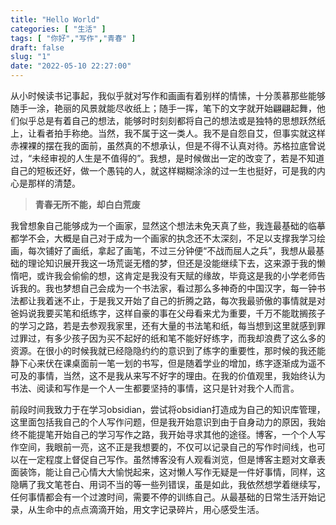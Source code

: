```yaml
---
title: "Hello World"
categories: [ "生活" ]
tags: [ "你好","写作","青春" ]
draft: false
slug: "1"
date: "2022-05-10 22:27:00"
---
```


从小时候读书记事起，我似乎就对写作和画画有着别样的情愫，十分羡慕那些能够随手一涂，艳丽的风景就能尽收纸上；随手一挥，笔下的文字就开始翩翩起舞，他们似乎总是有着自己的想法，能够时时刻刻都将自己的想法或是独特的思想跃然纸上，让看者拍手称绝。当然，我不属于这一类人。我不是自怨自艾，但事实就这样赤裸裸的摆在我的面前，虽然真的不想承认，但是不得不认真对待。苏格拉底曾说过，“未经审视的人生是不值得的”。我想，是时候做出一定的改变了，若是不知道自己的短板还好，做一个愚钝的人，就这样糊糊涂涂的过一生也挺好，可是我的内心是那样的清楚。

> **青春无所不能，却白白荒废**

我曾想象自己能够成为一个画家，显然这个想法未免天真了些，我连最基础的临摹都学不会，大概是自己对于成为一个画家的执念还不太深刻，不足以支撑我学习绘画，每次铺好了画纸，拿起了画笔，不过三分钟便“不战而屈人之兵”，我想从最基础的理论知识展开我这一场荒诞无稽的梦，但还是没能继续下去，这来源于我的懒惰吧，或许我会偷偷的想，这肯定是我没有天赋的缘故，毕竟这是我的小学老师告诉我的。我也梦想自己会成为一个书法家，看过那么多神奇的中国汉字，每一钟书法都让我着迷不止，于是我又开始了自己的折腾之路，每次我最骄傲的事情就是对爸妈说我要买笔和纸练字，这样自豪的事在父母看来尤为重要，千万不能耽搁孩子的学习之路，若是去参观我家里，还有大量的书法笔和纸，每当想到这里就感到罪过罪过，有多少孩子因为买不起好的纸和笔不能好好练字，而我却浪费了这么多的资源。在很小的时候我就已经隐隐约约的意识到了练字的重要性，那时候的我还能静下心来伏在课桌面前一笔一划的书写，但是随着学业的增加，练字逐渐成为遥不可及的事情，当然，这不是我从来写不好字的理由。在我的价值观里，我始终认为书法、阅读和写作是一个人一生都要坚持的事情，这只是针对我个人而言。

前段时间我致力于在学习obsidian，尝试将obsidian打造成为自己的知识库管理，这里面包括我自己的个人写作问题，但是我开始意识到由于自身动力的原因，我始终不能提笔开始自己的学习写作之路，我开始寻求其他的途径。博客，一个个人写作空间，我眼前一亮，这不正是我想要的，不仅可以记录自己的写作时间线，也可以在一定程度上督促自己写作。虽然博客没有人观看浏览，但是博客主题对文章表面装饰，能让自己心情大大愉悦起来，这对懒人写作无疑是一件好事情，同样，这隐瞒了我文笔苍白、用词不当的等一些列错误，虽是如此，我依然想学着继续写，任何事情都会有一个过渡时间，需要不停的训练自己。从最基础的日常生活开始记录，从生命中的点点滴滴开始，用文字记录碎片，用心感受生活。


